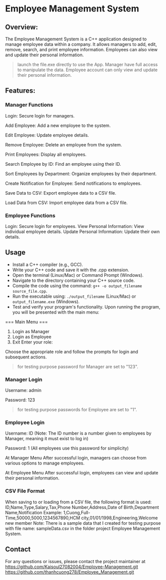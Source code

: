 # Employee Management System

## Overview:
The Employee Management System is a C++ application designed to manage employee data within a company. It allows managers to add, edit, remove, search, and print employee information. Employees can also view and update their personal information.

>launch the file.exe directly to use the App.
>Manager have full access to manipulate the data.
>Employee account can only view and update their personal information.

## Features:
### Manager Functions
Login: Secure login for managers.

Add Employee: Add a new employee to the system.

Edit Employee: Update employee details.

Remove Employee: Delete an employee from the system.

Print Employees: Display all employees.

Search Employee by ID: Find an employee using their ID.

Sort Employees by Department: Organize employees by their department.

Create Notification for Employee: Send notifications to employees.

Save Data to CSV: Export employee data to a CSV file.

Load Data from CSV: Import employee data from a CSV file.

### Employee Functions
Login: Secure login for employees.
View Personal Information: View individual employee details.
Update Personal Information: Update their own details.

## Usage
- Install a C++ compiler (e.g., GCC).
- Write your C++ code and save it with the .cpp extension.
- Open the terminal (Linux/Mac) or Command Prompt (Windows).
- Navigate to the directory containing your C++ source code.
- Compile the code using the command: `g++ -o output_filename source_file.cpp`.
- Run the executable using: `./output_filename` (Linux/Mac) or `output_filename.exe` (Windows).
- Test and verify your program's functionality.
Upon running the program, you will be presented with the main menu:

=== Main Menu ===
1. Login as Manager
2. Login as Employee
3. Exit
Enter your role:

Choose the appropriate role and follow the prompts for login and subsequent actions.
>for testing purpose password for Manager are set to "123".
### Manager Login
Username: admin

Password: 123

>for testing purpose passwords for Employee are set to "1".
### Employee Login
Username: ID (Note: The ID number is a number given to employees by Manager, meaning it must exist to log in)

Password: 1 (All employees use this password for simplicity)

At Manager Menu
After successful login, managers can choose from various options to manage employees.

At Employee Menu
After successful login, employees can view and update their personal information.

### CSV File Format
When saving to or loading from a CSV file, the following format is used:
ID,Name,Type,Salary,Tax,Phone Number,Address,Date of Birth,Department Name,Notification
Example:
1,Cuong,Full-Time,50000,5000,1234567890,HCM city,01/01/1998,Engineering,Welcome new member
Note: There is a sample data that I created for testing purpose with file name: sampleData.csv in the folder project Employee Management System.

## Contact
For any questions or issues, please contact the project maintainer at 
https://github.com/Kaisoul27082004/Employee-Management.git
https://github.com/thanhcuong278/Employee_Management.git











